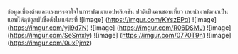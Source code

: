 
ข้อมูลเบื้องต้นและแรงบรรดาใจในการพัฒนาแอปพลิเคชัน
ปกติเป็นคนชอบเที่ยว เลยนำมาพัฒนาเป็นแอพให้ดุข้อูลผับชื่อดังในแต่ละที่
![image] (https://imgur.com/KYszEPq)
![image] (https://imgur.com/yjl9d7N)
![image] (https://imgur.com/R06DSMJ)
![image] (https://imgur.com/SeSmxly)
![image] (https://imgur.com/0770T9n)
![image] (https://imgur.com/0uxPjmz)
